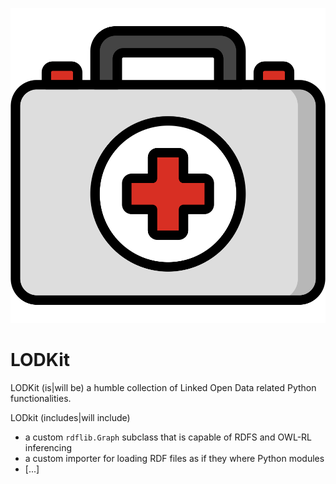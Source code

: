 ![](./medical-kit.svg)

# LODKit

LODKit (is|will be) a humble collection of Linked Open Data related Python functionalities. 

LODkit (includes|will include) 
- a custom `rdflib.Graph` subclass that is capable of RDFS and OWL-RL inferencing 
- a custom importer for loading RDF files as if they where Python modules
- [...]

